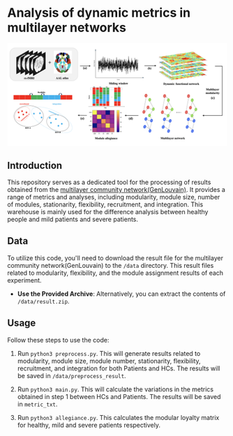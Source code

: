 # Analysis of dynamic metrics in multilayer networks

![Image text](https://github.com/hqw15/DMMN/blob/master/img/main.png)

## Introduction

This repository serves as a dedicated tool for the processing of results obtained from the [multilayer community network(GenLouvain)](https://github.com/GenLouvain/GenLouvain). It provides a range of metrics and analyses, including modularity, module size, number of modules, stationarity, flexibility, recruitment, and integration. This warehouse is mainly used for the difference analysis between healthy people and mild patients and severe patients.

## Data

To utilize this code, you'll need to download the 
result file for the multilayer community network(GenLouvain) to the `/data` directory. 
This result files related to modularity, flexibility, and the module assignment results of each experiment.

<!-- 1. **Manual Download**: Download the [result file](https://1drv.ms/u/s!AiRytlmhzEl-hFIAeB9bNqZMqbpy?e=0mK70I) and save them in the `/data` directory. -->

- **Use the Provided Archive**: Alternatively, you can extract the contents of `/data/result.zip`. 

## Usage

Follow these steps to use the code:

1. Run `python3 preprocess.py`. This will generate results related to modularity, module size, module number, stationarity, flexibility, recruitment, and integration for both Patients and HCs. The results will be saved in `/data/preprocess_result`.

2. Run `python3 main.py`. This will calculate the variations in the metrics obtained in step 1 between HCs and Patients. The results will be saved in `metric_txt`.

3. Run `python3 allegiance.py`. This calculates the modular loyalty matrix for healthy, mild and severe patients respectively.
